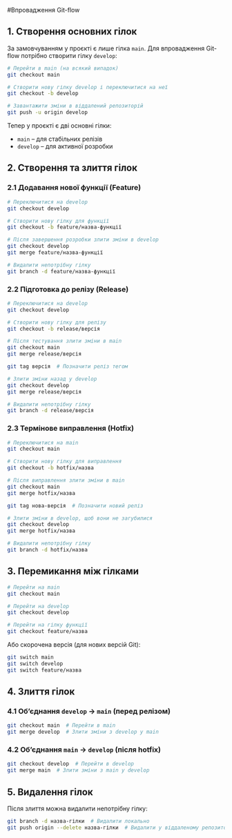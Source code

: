 #Впровадження Git-flow

## 1. Створення основних гілок
За замовчуванням у проєкті є лише гілка `main`. Для впровадження Git-flow потрібно створити гілку `develop`:
```bash
# Перейти в main (на всякий випадок)
git checkout main

# Створити нову гілку develop і переключитися на неї
git checkout -b develop

# Завантажити зміни в віддалений репозиторій
git push -u origin develop
```
Тепер у проєкті є дві основні гілки:
- `main` – для стабільних релізів
- `develop` – для активної розробки

## 2. Створення та злиття гілок

### 2.1 Додавання нової функції (Feature)
```bash
# Переключитися на develop
git checkout develop

# Створити нову гілку для функції
git checkout -b feature/назва-функції

# Після завершення розробки злити зміни в develop
git checkout develop
git merge feature/назва-функції

# Видалити непотрібну гілку
git branch -d feature/назва-функції
```

### 2.2 Підготовка до релізу (Release)
```bash
# Переключитися на develop
git checkout develop

# Створити нову гілку для релізу
git checkout -b release/версія

# Після тестування злити зміни в main
git checkout main
git merge release/версія

git tag версія  # Позначити реліз тегом

# Злити зміни назад у develop
git checkout develop
git merge release/версія

# Видалити непотрібну гілку
git branch -d release/версія
```

### 2.3 Термінове виправлення (Hotfix)
```bash
# Переключитися на main
git checkout main

# Створити нову гілку для виправлення
git checkout -b hotfix/назва

# Після виправлення злити зміни в main
git checkout main
git merge hotfix/назва

git tag нова-версія  # Позначити новий реліз

# Злити зміни в develop, щоб вони не загубилися
git checkout develop
git merge hotfix/назва

# Видалити непотрібну гілку
git branch -d hotfix/назва
```

## 3. Перемикання між гілками
```bash
# Перейти на main
git checkout main

# Перейти на develop
git checkout develop

# Перейти на гілку функції
git checkout feature/назва
```
Або скорочена версія (для нових версій Git):
```bash
git switch main
git switch develop
git switch feature/назва
```

## 4. Злиття гілок

### 4.1 Об’єднання `develop` → `main` (перед релізом)
```bash
git checkout main  # Перейти в main
git merge develop  # Злити зміни з develop у main
```

### 4.2 Об’єднання `main` → `develop` (після hotfix)
```bash
git checkout develop  # Перейти в develop
git merge main  # Злити зміни з main у develop
```

## 5. Видалення гілок
Після злиття можна видалити непотрібну гілку:
```bash
git branch -d назва-гілки  # Видалити локально
git push origin --delete назва-гілки  # Видалити у віддаленому репозиторії
```
